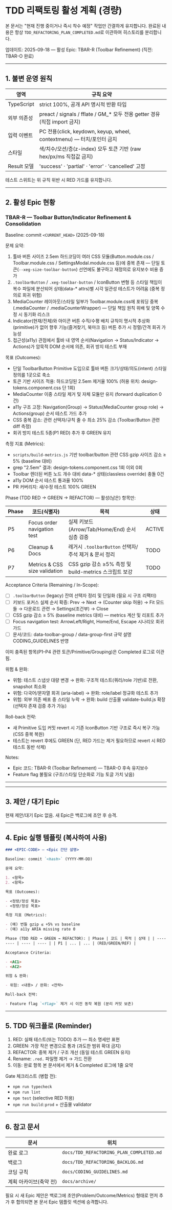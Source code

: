 # TDD 리팩토링 활성 계획 (경량)

본 문서는 "현재 진행 중이거나 즉시 착수 예정" 작업만 간결하게 유지합니다. 완료된
내용은 항상 `TDD_REFACTORING_PLAN_COMPLETED.md`로 이관하여 히스토리를
분리합니다.

업데이트: 2025-09-18 — 활성 Epic: TBAR-R (Toolbar Refinement) (직전: TBAR-O
완료)

---

## 1. 불변 운영 원칙

| 영역        | 규칙 요약                                                                   |
| ----------- | --------------------------------------------------------------------------- |
| TypeScript  | strict 100%, 공개 API 명시적 반환 타입                                      |
| 외부 의존성 | preact / signals / fflate / GM\_\* 모두 전용 getter 경유 (직접 import 금지) |
| 입력 이벤트 | PC 전용(click, keydown, keyup, wheel, contextmenu) — 터치/포인터 금지       |
| 스타일      | 색/치수/모션/층(z-index) 모두 토큰 기반 (raw hex/px/ms 직접값 금지)         |
| Result 모델 | 'success' · 'partial' · 'error' · 'cancelled' 고정                          |

테스트 스위트는 위 규칙 위반 시 RED 가드를 유지합니다.

---

## 2. 활성 Epic 현황

### TBAR-R — Toolbar Button/Indicator Refinement & Consolidation

Baseline: commit `<CURRENT_HEAD>` (2025-09-18)

문제 요약:

1. 툴바 버튼 사이즈 2.5em 하드코딩이 여러 CSS 모듈(Button.module.css /
   Toolbar.module.css / SettingsModal.module.css 등)에 중복 존재 — 단일
   토큰(`--xeg-size-toolbar-button`) 선언에도 불구하고 재정의로 유지보수 비용
   증가
2. `.toolbarButton` / `.xeg-toolbar-button` / IconButton 변형 등 스타일 책임이
   복수 파일에 분산되어 상태(data-\* attrs)별 시각 일관성 테스트가 어려움 (중복
   정의로 회귀 위험)
3. MediaCounter 레이아웃/스타일 일부가 Toolbar.module.css에 포워딩 중복
   (.mediaCounter / .mediaCounterWrapper) — 단일 책임 원칙 위배 및 양쪽 수정 시
   동기화 리스크
4. Indicator(현재/전체)와 아이콘 버튼 수직/수평 배치 규칙이 명시적
   추상화(primitive)가 없어 향후 기능(즐겨찾기, 북마크 등) 버튼 추가 시
   정렬/간격 회귀 가능성
5. 접근성(a11y) 관점에서 툴바 내 영역 순서(Navigation → Status/Indicator →
   Actions)가 암묵적 DOM 순서에 의존, 회귀 방지 테스트 부재

목표 (Outcomes):

- 단일 ToolbarButton Primitive 도입으로 툴바 버튼 크기/상태/의도(intent) 스타일
  정의를 1곳으로 축소
- 토큰 기반 사이즈 적용: 하드코딩된 2.5em 제거율 100% (허용 위치:
  design-tokens.component.css 단 1회)
- MediaCounter 이중 스타일 제거 및 자체 모듈만 유지 (forward duplication 0건)
- a11y 구조 고정: Navigation(Group) → Status(MediaCounter group role) →
  Actions(group) 순서 테스트 가드 추가
- CSS 중복 감소: 관련 선택자/규칙 줄 수 최소 25% 감소 (Toolbar/Button 관련 diff
  측정)
- 회귀 방지 테스트 5종(P1 RED) 추가 후 GREEN 유지

측정 지표 (Metrics):

- `scripts/build-metrics.js` 기반 toolbar/button 관련 CSS gzip 사이즈 감소 ≥ 5%
  (baseline 대비)
- grep "2.5em" 결과: design-tokens.component.css 1회 이외 0회
- Toolbar 렌더된 버튼 노드 개수 대비 data-\* 상태(classless override) 충돌 0건
- a11y DOM 순서 테스트 통과율 100%
- PR 커버리지: 새/수정 테스트 100% GREEN

Phase (TDD RED → GREEN → REFACTOR) — 활성(남은) 항목만:

| Phase | 코드(식별자)                  | 목적                                                  | 상태   |
| ----- | ----------------------------- | ----------------------------------------------------- | ------ |
| P5    | Focus order navigation test   | 실제 키보드(Arrow/Tab/Home/End) 순서 심층 검증        | ACTIVE |
| P6    | Cleanup & Docs                | 레거시 `.toolbarButton` 선택자/주석 제거 & 문서 정리  | TODO   |
| P7    | Metrics & CSS size validation | CSS gzip 감소 ≥5% 측정 및 build-metrics 스크립트 보강 | TODO   |

Acceptance Criteria (Remaining / In-Scope):

- [ ] `.toolbarButton` (legacy) 잔여 선택자 정리 및 단일화 (필요 시 구조 리팩터)
- [ ] 키보드 포커스 실제 순서 확증: Prev → Next → (Counter skip 허용) → Fit
      모드들 → 다운로드 관련 → Settings(조건부) → Close
- [ ] CSS gzip 감소 ≥ 5% (baseline metrics 대비) — metrics 계산 및 리포트 추가
- [ ] Focus navigation test: ArrowLeft/Right, Home/End, Escape 시나리오 회귀
      가드
- [ ] 문서/코드: data-toolbar-group / data-group-first 규약 설명
      CODING_GUIDELINES 반영

이미 충족된 항목(P1–P4 관련 토큰/Primitive/Grouping)은 Completed 로그로 이관됨.

위험 & 완화:

- 위험: 테스트 스냅샷 대량 변경 → 완화: 구조적 테스트(쿼리/role 기반)로 전환,
  snapshot 최소화
- 위험: 다국어/문자열 회귀 (aria-label) → 완화: role/label 정규화 테스트 추가
- 위험: 외부 의존 배포 중 스타일 누락 → 완화: build 산출물 validate-build.js
  확장 (선택자 존재 검증 추가 가능)

Roll-back 전략:

- 새 Primitive 도입 커밋 revert 시 기존 IconButton 기반 구조로 즉시 복구 가능
  (CSS 중복 복원)
- 테스트는 revert 후에도 GREEN (단, RED 가드는 제거 필요하므로 revert 시 RED
  테스트 동반 삭제)

Notes:

- Epic 코드: TBAR-R (Toolbar Refinement) — TBAR-O 후속 유지보수
- Feature flag 불필요 (구조/스타일 단순화로 기능 토글 가치 낮음)

---

---

## 3. 제안 / 대기 Epic

현재 제안/대기 Epic 없음. 새 Epic은 백로그에 초안 후 승격.

---

## 4. Epic 실행 템플릿 (복사하여 사용)

```markdown
### <EPIC-CODE> — <Epic 간단 설명>

Baseline: commit `<hash>` (YYYY-MM-DD)

문제 요약:

1. <항목>
2. <항목>

목표 (Outcomes):

- <정량/정성 목표>
- <정량/정성 목표>

측정 지표 (Metrics):

- (예) 번들 gzip ≤ +5% vs baseline
- (예) a11y ARIA missing rate 0

Phase (TDD RED → GREEN → REFACTOR): | Phase | 코드 | 목적 | 상태 | | ----- |
---- | ---- | ---- | | P1 | ... | ... | (RED/GREEN/REF) |

Acceptance Criteria:

- <AC1>
- <AC2>

위험 & 완화:

- 위험: <내용> / 완화: <전략>

Roll-back 전략:

- Feature flag `<flag>` 제거 시 이전 동작 복원 (분리 커밋 보존)
```

---

## 5. TDD 워크플로 (Reminder)

1. RED: 실패 테스트(또는 TODO) 추가 — 최소 명세만 표현
2. GREEN: 가장 작은 변경으로 통과 (과도한 범위 확대 금지)
3. REFACTOR: 중복 제거 / 구조 개선 (동일 테스트 GREEN 유지)
4. Rename: `.red.` 파일명 제거 → 가드 전환
5. 이동: 완료 항목 본 문서에서 제거 & Completed 로그에 1줄 요약

Gate 체크리스트 (병합 전):

- `npm run typecheck`
- `npm run lint`
- `npm test` (selective RED 허용)
- `npm run build:prod` + 산출물 validator

---

## 6. 참고 문서

| 문서                   | 위치                                     |
| ---------------------- | ---------------------------------------- |
| 완료 로그              | `docs/TDD_REFACTORING_PLAN_COMPLETED.md` |
| 백로그                 | `docs/TDD_REFACTORING_BACKLOG.md`        |
| 코딩 규칙              | `docs/CODING_GUIDELINES.md`              |
| 계획 아카이브(축약 전) | `docs/archive/`                          |

필요 시 새 Epic 제안은 백로그에 초안(Problem/Outcome/Metrics) 형태로 먼저 추가
후 합의되면 본 문서 Epic 템플릿 섹션에 승격합니다.
